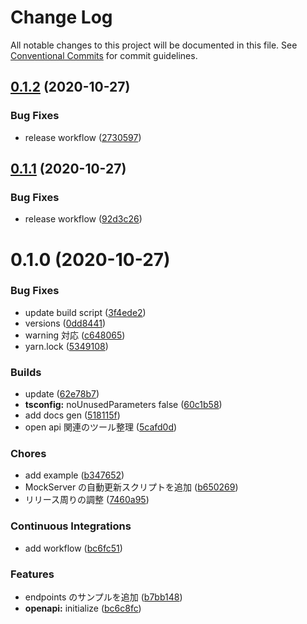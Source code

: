# Change Log

All notable changes to this project will be documented in this file.
See [Conventional Commits](https://conventionalcommits.org) for commit guidelines.

<a name="0.1.2"></a>

## [0.1.2](https://github.com/Himenon/openapi-typescript-practice/compare/@himenon/openapi-typescript-practice@0.1.1...@himenon/openapi-typescript-practice@0.1.2) (2020-10-27)

### Bug Fixes

- release workflow ([2730597](https://github.com/Himenon/openapi-typescript-practice/commit/2730597))

<a name="0.1.1"></a>

## [0.1.1](https://github.com/Himenon/openapi-typescript-practice/compare/@himenon/openapi-typescript-practice@0.1.0...@himenon/openapi-typescript-practice@0.1.1) (2020-10-27)

### Bug Fixes

- release workflow ([92d3c26](https://github.com/Himenon/openapi-typescript-practice/commit/92d3c26))

<a name="0.1.0"></a>

# 0.1.0 (2020-10-27)

### Bug Fixes

- update build script ([3f4ede2](https://github.com/Himenon/openapi-typescript-practice/commit/3f4ede2))
- versions ([0dd8441](https://github.com/Himenon/openapi-typescript-practice/commit/0dd8441))
- warning 対応 ([c648065](https://github.com/Himenon/openapi-typescript-practice/commit/c648065))
- yarn.lock ([5349108](https://github.com/Himenon/openapi-typescript-practice/commit/5349108))

### Builds

- update ([62e78b7](https://github.com/Himenon/openapi-typescript-practice/commit/62e78b7))
- **tsconfig:** noUnusedParameters false ([60c1b58](https://github.com/Himenon/openapi-typescript-practice/commit/60c1b58))
- add docs gen ([518115f](https://github.com/Himenon/openapi-typescript-practice/commit/518115f))
- open api 関連のツール整理 ([5cafd0d](https://github.com/Himenon/openapi-typescript-practice/commit/5cafd0d))

### Chores

- add example ([b347652](https://github.com/Himenon/openapi-typescript-practice/commit/b347652))
- MockServer の自動更新スクリプトを追加 ([b650269](https://github.com/Himenon/openapi-typescript-practice/commit/b650269))
- リリース周りの調整 ([7460a95](https://github.com/Himenon/openapi-typescript-practice/commit/7460a95))

### Continuous Integrations

- add workflow ([bc6fc51](https://github.com/Himenon/openapi-typescript-practice/commit/bc6fc51))

### Features

- endpoints のサンプルを追加 ([b7bb148](https://github.com/Himenon/openapi-typescript-practice/commit/b7bb148))
- **openapi:** initialize ([bc6c8fc](https://github.com/Himenon/openapi-typescript-practice/commit/bc6c8fc))
